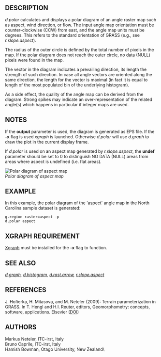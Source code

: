 ## DESCRIPTION

*d.polar* calculates and displays a polar diagram of an angle raster map
such as aspect, wind direction, or flow. The input angle map orientation
must be counter-clockwise (CCW) from east, and the angle map units must
be degrees. This refers to the standard orientation of GRASS (e.g., see
*r.slope.aspect*).

The radius of the outer circle is defined by the total number of pixels
in the map. If the polar diagram does not reach the outer circle, no
data (NULL) pixels were found in the map.

The vector in the diagram indicates a prevailing direction, its length
the strength of such direction. In case all angle vectors are oriented
along the same direction, the length for the vector is maximal (in fact
it is equal to length of the most populated bin of the underlying
histogram).

As a side effect, the quality of the angle map can be derived from the
diagram. Strong spikes may indicate an over-representation of the
related angle(s) which happens in particular if integer maps are used.

## NOTES

If the **output** parameter is used, the diagram is generated as EPS
file. If the **-x** flag is used *xgraph* is launched. Otherwise
*d.polar* will use *d.graph* to draw the plot in the current display
frame.

If *d.polar* is used on an aspect map generated by *r.slope.aspect*, the
**undef** parameter should be set to 0 to distinguish NO DATA (NULL)
areas from areas where aspect is undefined (i.e. flat areas).

![Polar diagram of aspect map](d_polar_aspect.png)\
*Polar diagram of aspect map*

## EXAMPLE

In this example, the polar diagram of the \'aspect\' angle map in the
North Carolina sample dataset is generated:

```
g.region raster=aspect -p
d.polar aspect
```

## XGRAPH REQUIREMENT

[Xgraph](http://www.xgraph.org) must be installed for the **-x** flag to
function.

## SEE ALSO

*[d.graph](d.graph.html), [d.histogram](d.histogram.html),
[d.rast.arrow](d.rast.arrow.html),
[r.slope.aspect](r.slope.aspect.html)*

## REFERENCES

J. Hofierka, H. Mitasova, and M. Neteler (2009): Terrain
parameterization in GRASS. In T. Hengl and H.I. Reuter, editors,
Geomorphometry: concepts, software, applications. Elsevier
([DOI](http://dx.doi.org/10.1016/S0166-2481(08)00017-2))

## AUTHORS

Markus Neteler, ITC-irst, Italy\
Bruno Caprile, ITC-irst, Italy\
Hamish Bowman, Otago University, New Zealand\
